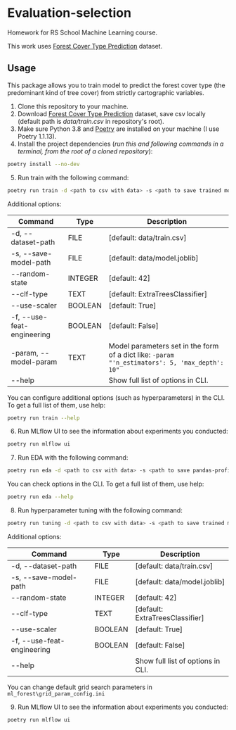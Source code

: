 # Evaluation-selection

Homework for RS School Machine Learning course.

This work uses [Forest Cover Type Prediction](https://www.kaggle.com/competitions/forest-cover-type-prediction) dataset.

## Usage
This package allows you to train model to predict the forest cover type (the predominant kind of tree cover) from strictly cartographic variables.
1. Clone this repository to your machine.
2. Download [Forest Cover Type Prediction](https://www.kaggle.com/competitions/forest-cover-type-prediction/data) dataset, save csv locally (default path is *data/train.csv* in repository's root).
3. Make sure Python 3.8 and [Poetry](https://python-poetry.org/docs/) are installed on your machine (I use Poetry 1.1.13).
4. Install the project dependencies (*run this and following commands in a terminal, from the root of a cloned repository*):
```sh
poetry install --no-dev
```
5. Run train with the following command:
```sh
poetry run train -d <path to csv with data> -s <path to save trained model>
```
Additional options:

| Command | Type | Description |
| --- | --- | --- |
| -d, --dataset-path | FILE | [default: data/train.csv] |
| -s, --save-model-path | FILE | [default: data/model.joblib] |
| --random-state | INTEGER | [default: 42] |
| --clf-type | TEXT | [default: ExtraTreesClassifier] |
| --use-scaler | BOOLEAN | [default: True] |
| -f, --use-feat-engineering | BOOLEAN | [default: False] |
| -param, --model-param | TEXT | Model parameters set in the form of a dict like: `-param "'n_estimators': 5, 'max_depth': 10"` |
| --help | | Show full list of options in CLI. |

You can configure additional options (such as hyperparameters) in the CLI. To get a full list of them, use help:
```sh
poetry run train --help
```
6. Run MLflow UI to see the information about experiments you conducted:
```sh
poetry run mlflow ui
```
7. Run EDA with the following command:
```sh
poetry run eda -d <path to csv with data> -s <path to save pandas-profiling file>
```
You can check options in the CLI. To get a full list of them, use help:
```sh
poetry run eda --help
```
8. Run hyperparameter tuning with the following command:
```sh
poetry run tuning -d <path to csv with data> -s <path to save trained model>
```
Additional options:

| Command | Type | Description |
| --- | --- | --- |
| -d, --dataset-path | FILE | [default: data/train.csv] |
| -s, --save-model-path | FILE | [default: data/model.joblib] |
| --random-state | INTEGER | [default: 42] |
| --clf-type | TEXT | [default: ExtraTreesClassifier] |
| --use-scaler | BOOLEAN | [default: True] |
| -f, --use-feat-engineering | BOOLEAN | [default: False] |
| --help | | Show full list of options in CLI. |

You can change default grid search parameters in `ml_forest\grid_param_config.ini`

9. Run MLflow UI to see the information about experiments you conducted:
```sh
poetry run mlflow ui
```